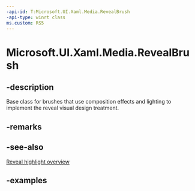 ```yaml
---
-api-id: T:Microsoft.UI.Xaml.Media.RevealBrush
-api-type: winrt class
ms.custom: RS5
---
```

<!-- Class syntax.
public class RevealBrush : XamlCompositionBrushBase, XamlCompositionBrushBase
-->

# Microsoft.UI.Xaml.Media.RevealBrush


## -description

Base class for brushes that use composition effects and lighting to implement the reveal visual design treatment.


## -remarks


## -see-also
[Reveal highlight overview](https://docs.microsoft.com/windows/uwp/design/style/reveal)


## -examples


